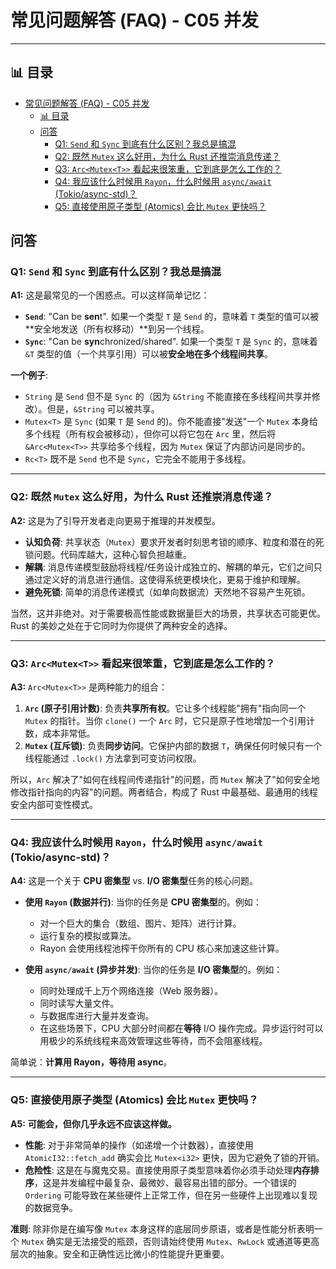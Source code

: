 ﻿# 常见问题解答 (FAQ) - C05 并发

---

## 📊 目录

- [常见问题解答 (FAQ) - C05 并发](#常见问题解答-faq---c05-并发)
  - [📊 目录](#-目录)
  - [问答](#问答)
    - [Q1: `Send` 和 `Sync` 到底有什么区别？我总是搞混](#q1-send-和-sync-到底有什么区别我总是搞混)
    - [Q2: 既然 `Mutex` 这么好用，为什么 Rust 还推崇消息传递？](#q2-既然-mutex-这么好用为什么-rust-还推崇消息传递)
    - [Q3: `Arc<Mutex<T>>` 看起来很笨重，它到底是怎么工作的？](#q3-arcmutext-看起来很笨重它到底是怎么工作的)
    - [Q4: 我应该什么时候用 `Rayon`，什么时候用 `async/await` (Tokio/async-std)？](#q4-我应该什么时候用-rayon什么时候用-asyncawait-tokioasync-std)
    - [Q5: 直接使用原子类型 (Atomics) 会比 `Mutex` 更快吗？](#q5-直接使用原子类型-atomics-会比-mutex-更快吗)

## 问答

### Q1: `Send` 和 `Sync` 到底有什么区别？我总是搞混

**A1:** 这是最常见的一个困惑点。可以这样简单记忆：

- **`Send`**: "Can be **sen**t". 如果一个类型 `T` 是 `Send` 的，意味着 `T` 类型的值可以被**安全地发送（所有权移动）**到另一个线程。
- **`Sync`**: "Can be **syn**chronized/shared". 如果一个类型 `T` 是 `Sync` 的，意味着 `&T` 类型的值（一个共享引用）可以被**安全地在多个线程间共享**。

**一个例子**:

- `String` 是 `Send` 但不是 `Sync` 的（因为 `&String` 不能直接在多线程间共享并修改）。但是，`&String` 可以被共享。
- `Mutex<T>` 是 `Sync` (如果 `T` 是 `Send` 的)。你不能直接"发送"一个 `Mutex` 本身给多个线程（所有权会被移动），但你可以将它包在 `Arc` 里，然后将 `&Arc<Mutex<T>>` 共享给多个线程，因为 `Mutex` 保证了内部访问是同步的。
- `Rc<T>` 既不是 `Send` 也不是 `Sync`，它完全不能用于多线程。

---

### Q2: 既然 `Mutex` 这么好用，为什么 Rust 还推崇消息传递？

**A2:** 这是为了引导开发者走向更易于推理的并发模型。

- **认知负荷**: 共享状态（`Mutex`）要求开发者时刻思考锁的顺序、粒度和潜在的死锁问题。代码库越大，这种心智负担越重。
- **解耦**: 消息传递模型鼓励将线程/任务设计成独立的、解耦的单元，它们之间只通过定义好的消息进行通信。这使得系统更模块化，更易于维护和理解。
- **避免死锁**: 简单的消息传递模式（如单向数据流）天然地不容易产生死锁。

当然，这并非绝对。对于需要极高性能或数据量巨大的场景，共享状态可能更优。Rust 的美妙之处在于它同时为你提供了两种安全的选择。

---

### Q3: `Arc<Mutex<T>>` 看起来很笨重，它到底是怎么工作的？

**A3:** `Arc<Mutex<T>>` 是两种能力的组合：

1. **`Arc` (原子引用计数)**: 负责**共享所有权**。它让多个线程能"拥有"指向同一个 `Mutex` 的指针。当你 `clone()` 一个 `Arc` 时，它只是原子性地增加一个引用计数，成本非常低。
2. **`Mutex` (互斥锁)**: 负责**同步访问**。它保护内部的数据 `T`，确保任何时候只有一个线程能通过 `.lock()` 方法拿到可变访问权限。

所以，`Arc` 解决了"如何在线程间传递指针"的问题，而 `Mutex` 解决了"如何安全地修改指针指向的内容"的问题。两者结合，构成了 Rust 中最基础、最通用的线程安全内部可变性模式。

---

### Q4: 我应该什么时候用 `Rayon`，什么时候用 `async/await` (Tokio/async-std)？

**A4:** 这是一个关于 **CPU 密集型** vs. **I/O 密集型**任务的核心问题。

- **使用 `Rayon` (数据并行)**: 当你的任务是 **CPU 密集型**的。例如：
  - 对一个巨大的集合（数组、图片、矩阵）进行计算。
  - 运行复杂的模拟或算法。
  - Rayon 会使用线程池榨干你所有的 CPU 核心来加速这些计算。

- **使用 `async/await` (异步并发)**: 当你的任务是 **I/O 密集型**的。例如：
  - 同时处理成千上万个网络连接（Web 服务器）。
  - 同时读写大量文件。
  - 与数据库进行大量并发查询。
  - 在这些场景下，CPU 大部分时间都在**等待** I/O 操作完成。异步运行时可以用极少的系统线程来高效管理这些等待，而不会阻塞线程。

简单说：**计算用 Rayon，等待用 async**。

---

### Q5: 直接使用原子类型 (Atomics) 会比 `Mutex` 更快吗？

**A5:** **可能会，但你几乎永远不应该这样做。**

- **性能**: 对于非常简单的操作（如递增一个计数器），直接使用 `AtomicI32::fetch_add` 确实会比 `Mutex<i32>` 更快，因为它避免了锁的开销。
- **危险性**: 这是在与魔鬼交易。直接使用原子类型意味着你必须手动处理**内存排序**，这是并发编程中最复杂、最微妙、最容易出错的部分。一个错误的 `Ordering` 可能导致在某些硬件上正常工作，但在另一些硬件上出现难以复现的数据竞争。

**准则**: 除非你是在编写像 `Mutex` 本身这样的底层同步原语，或者是性能分析表明一个 `Mutex` 确实是无法接受的瓶颈，否则请始终使用 `Mutex`、`RwLock` 或通道等更高层次的抽象。安全和正确性远比微小的性能提升更重要。
